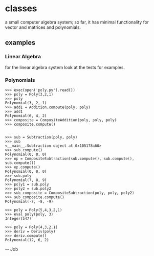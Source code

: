 # classes
a small computer algebra system; so far, it has minimal functionality for vector and matrices and polynomials.

## examples
### Linear Algebra
for the linear algebra system look at the tests for examples.

### Polynomials
```
>>> exec(open('poly.py').read())
>>> poly = Poly(3,2,1)
>>> poly
Polynomial(3, 2, 1)
>>> add1 = Addition.compute(poly, poly)
>>> add1
Polynomial(6, 4, 2)
>>> composite = CompositeAddition(poly, poly, poly)
>>> composite.compute()


>>> sub = Subtraction(poly, poly)
>>> sub
<__main__.Subtraction object at 0x105178a60>
>>> sub.compute()
Polynomial(0, 0, 0)
>>> op = CompositeSubtraction(sub.compute(), sub.compute(), sub.compute())
>>> op.compute()
Polynomial(0, 0, 0)
>>> sub.poly
Polynomial(7, 8, 9)
>>> poly1 = sub.poly
>>> poly2 = sub.poly2
>>> sub_composite = CompositeSubtraction(poly, poly, poly2)
>>> sub_composite.compute()
Polynomial(-7, -8, -9)

>>> poly = Poly(5,4,3,2,1)
>>> eval_poly(poly, 3)
Integer(547)

>>> poly = Poly(4,3,2,1)
>>> deriv = Deriv(poly)
>>> deriv.compute()
Polynomial(12, 6, 2)
```

-- Job
